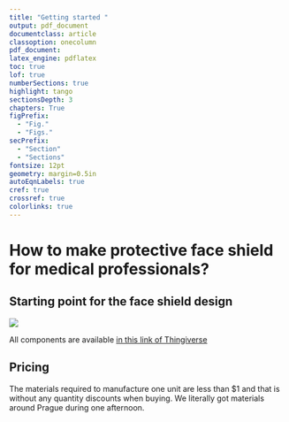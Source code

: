```yaml
---
title: "Getting started "
output: pdf_document
documentclass: article
classoption: onecolumn
pdf_document:
latex_engine: pdflatex
toc: true
lof: true
numberSections: true
highlight: tango
sectionsDepth: 3
chapters: True
figPrefix:
  - "Fig."
  - "Figs."
secPrefix:
  - "Section"
  - "Sections"
fontsize: 12pt
geometry: margin=0.5in
autoEqnLabels: true
cref: true
crossref: true
colorlinks: true
---
```



# How to make protective face shield for medical professionals?

## Starting point for the face shield design 

![](C:\Users\linigodelacruz\Documents\CoViD-19\3D-printing-of-Medical-Shields\docs\img\shield.jpg)

All components are available [in this link of Thingiverse](https://www.thingiverse.com/thing:4204061)

## Pricing

The materials required to manufacture one unit are less than $1 and that is without any quantity discounts when buying. We literally got materials around Prague during one afternoon.
